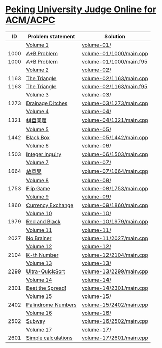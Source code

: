 # [Peking University Judge Online for ACM/ACPC](http://poj.org/problemlist)


| ID   | Problem statement                                     | Solution                                           |
|------|-------------------------------------------------------|----------------------------------------------------|
|      | [Volume 1](http://poj.org/problemlist?volume=1)       | [volume-01/](volume-01/)                           |
| 1000 | [A+B Problem](http://poj.org/problem?id=1000)         | [volume-01/1000/main.cpp](volume-01/1000/main.cpp) |
| 1000 | [A+B Problem](http://poj.org/problem?id=1000)         | [volume-01/1000/main.f95](volume-01/1000/main.f95) |
|      | [Volume 2](http://poj.org/problemlist?volume=2)       | [volume-02/](volume-02/)                           |
| 1163 | [The Triangle](http://poj.org/problem?id=1163)        | [volume-02/1163/main.cpp](volume-02/1163/main.cpp) |
| 1163 | [The Triangle](http://poj.org/problem?id=1163)        | [volume-02/1163/main.f95](volume-02/1163/main.f95) |
|      | [Volume 3](http://poj.org/problemlist?volume=3)       | [volume-03/](volume-03/)                           |
| 1273 | [Drainage Ditches](http://poj.org/problem?id=1273)    | [volume-03/1273/main.cpp](volume-03/1273/main.cpp) |
|      | [Volume 4](http://poj.org/problemlist?volume=4)       | [volume-04/](volume-04/)                           |
| 1321 | [棋盘问题](http://poj.org/problem?id=1321)                | [volume-04/1321/main.cpp](volume-04/1321/main.cpp) |
|      | [Volume 5](http://poj.org/problemlist?volume=5)       | [volume-05/](volume-05/)                           |
| 1442 | [Black Box](http://poj.org/problem?id=1442)           | [volume-05/1442/main.cpp](volume-05/1442/main.cpp) |
|      | [Volume 6](http://poj.org/problemlist?volume=6)       | [volume-06/](volume-06/)                           |
| 1503 | [Integer Inquiry](http://poj.org/problem?id=1503)     | [volume-06/1503/main.cpp](volume-06/1503/main.cpp) |
|      | [Volume 7](http://poj.org/problemlist?volume=7)       | [volume-07/](volume-07/)                           |
| 1664 | [放苹果](http://poj.org/problem?id=1664)                 | [volume-07/1664/main.cpp](volume-07/1664/main.cpp) |
|      | [Volume 8](http://poj.org/problemlist?volume=8)       | [volume-08/](volume-08/)                           |
| 1753 | [Flip Game](http://poj.org/problem?id=1753)           | [volume-08/1753/main.cpp](volume-08/1753/main.cpp) |
|      | [Volume 9](http://poj.org/problemlist?volume=9)       | [volume-09/](volume-09/)                           |
| 1860 | [Currency Exchange](http://poj.org/problem?id=1860)   | [volume-09/1860/main.cpp](volume-09/1860/main.cpp) |
|      | [Volume 10](http://poj.org/problemlist?volume=10)     | [volume-10/](volume-10/)                           |
| 1979 | [Red and Black](http://poj.org/problem?id=1979)       | [volume-10/1979/main.cpp](volume-10/1979/main.cpp) |
|      | [Volume 11](http://poj.org/problemlist?volume=11)     | [volume-11/](volume-11/)                           |
| 2027 | [No Brainer](http://poj.org/problem?id=2027)          | [volume-11/2027/main.cpp](volume-11/2027/main.cpp) |
|      | [Volume 12](http://poj.org/problemlist?volume=12)     | [volume-12/](volume-12/)                           |
| 2104 | [K-th Number](http://poj.org/problem?id=2104)         | [volume-12/2104/main.cpp](volume-12/2104/main.cpp) |
|      | [Volume 13](http://poj.org/problemlist?volume=13)     | [volume-13/](volume-13/)                           |
| 2299 | [Ultra-QuickSort](http://poj.org/problem?id=2299)     | [volume-13/2299/main.cpp](volume-13/2299/main.cpp) |
|      | [Volume 14](http://poj.org/problemlist?volume=14)     | [volume-14/](volume-14/)                           |
| 2301 | [Beat the Spread!](http://poj.org/problem?id=2301)    | [volume-14/2301/main.cpp](volume-14/2301/main.cpp) |
|      | [Volume 15](http://poj.org/problemlist?volume=15)     | [volume-15/](volume-15/)                           |
| 2402 | [Palindrome Numbers](http://poj.org/problem?id=2402)  | [volume-15/2402/main.cpp](volume-15/2402/main.cpp) |
|      | [Volume 16](http://poj.org/problemlist?volume=16)     | [volume-16/](volume-16/)                           |
| 2502 | [Subway](http://poj.org/problem?id=2502)              | [volume-16/2502/main.cpp](volume-16/2502/main.cpp) |
|      | [Volume 17](http://poj.org/problemlist?volume=17)     | [volume-17/](volume-17/)                           |
| 2601 | [Simple calculations](http://poj.org/problem?id=2601) | [volume-17/2601/main.cpp](volume-17/2601/main.cpp) |

